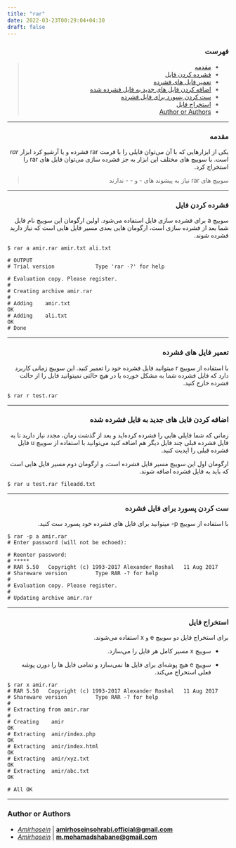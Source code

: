 ```yaml
---
title: "rar"
date: 2022-03-23T00:29:04+04:30
draft: false
---
```





<div dir='rtl'>

### فهرست

> - [مقدمه](#مقدمه)
> - [فشرده کردن فایل](#فشرده-کردن-فایل)
> - [تعمیر فایل های فشرده](#تعمیر-فایل-های-فشرده)
> - [اضافه کردن فایل های جدید به فایل فشرده شده](#اضافه-کردن-فایل-های-جدید-به-فایل-فشرده-شده)
> - [ست کردن پسورد برای فایل فشرده](#ست-کردن-پسورد-برای-فایل-فشرده)
> - [استخراج فایل](#استخراج-فایل)
> - [Author or Authors](#author-or-authors)
</div>



---
<div dir='rtl'>

### مقدمه
یکی از ابزارهایی که با آن می‌توان فایلی را با فرمت rar فشرده و یا آرشیو کرد ابزار *rar* است.
با سوییچ های مختلف این ابزار به جز فشرده سازی می‌توان
فایل های
rar
را استخراج کرد.

> سوییچ های
> rar
> نیاز به پیشوند های - و - - ندارند

</div>



---
<div dir='rtl'>

### فشرده کردن فایل

سوییچ
a
برای فشرده سازی فایل استفاده می‌شود. اولین ارگومان این سوییچ نام فایل شما بعد از فشرده سازی است،
ارگومان هایی بعدی مسیر فایل هایی است که نیاز دارید فشرده شوند.

</div>
    
    $ rar a amir.rar amir.txt ali.txt
    
    # OUTPUT
    # Trial version             Type 'rar -?' for help
 
    # Evaluation copy. Please register.
    # 
    # Creating archive amir.rar
    # 
    # Adding    amir.txt                                                    OK 
    # Adding    ali.txt                                                     OK 
    # Done


---
<div dir='rtl'>

### تعمیر فایل های فشرده
با استفاده از سوییچ r میتوانید فایل فشرده خود را تعمیر کنید.
این سوییچ زمانی کاربرد دارد که فایل فشرده شما به مشکل خورده یا در هیچ حالتی نمیتوانید فایل را از حالت فشرده خارج کنید.
</div>

    $ rar r test.rar



---
<div dir='rtl'>

### اضافه کردن فایل های جدید به فایل فشرده شده

زمانی که شما فایلی هایی را فشرده کرده‌اید و بعد از گذشت زمان، مجدد نیاز دارید تا به فایل
فشرده قبلی چند فایل دیگر هم اضافه کنید
می‌توانید با استفاده از سوییچ
u
فایل فشرده قبلی را اپدیت کنید.

ارگومان اول این سوییچ مسیر فایل فشرده است، و ارگومان دوم مسیر فایل هایی است که باید به
فایل فشرده اضافه شوند.

</div>

    $ rar u test.rar fileadd.txt


---
<div dir='rtl'>

### ست کردن پسورد برای فایل فشرده
با استفاده از سوییچ p- میتوانید برای فایل های فشرده خود پسورد ست کنید.

</div>

    $ rar -p a amir.rar
    # Enter password (will not be echoed):
  
    # Reenter password:
    # *****
    # RAR 5.50   Copyright (c) 1993-2017 Alexander Roshal   11 Aug 2017
    # Shareware version         Type RAR -? for help
    # 
    # Evaluation copy. Please register.
    # 
    # Updating archive amir.rar


---
<div dir='rtl'>

### استخراج فایل 

برای استخراج فایل دو سوییچ e و x استفاده می‌شوند.
- سوییچ
x
مسیر کامل هر فایل را می‌سازد.

- سوییچ
e
هیچ پوشه‌ای برای فایل ها نمی‌سازد و تمامی فایل ها را دورن پوشه فعلی استخراج می‌کند.

</div>

    $ rar x amir.rar
    # RAR 5.50   Copyright (c) 1993-2017 Alexander Roshal   11 Aug 2017
    # Shareware version         Type RAR -? for help
    # 
    # Extracting from amir.rar
    # 
    # Creating    amir                                                   OK
    # Extracting  amir/index.php                                         OK
    # Extracting  amir/index.html                                        OK
    # Extracting  amir/xyz.txt                                           OK
    # Extracting  amir/abc.txt                                           OK

    # All OK



---

### Author or Authors

- *[Amirhosein](https://github.com/amirhoseinsb)* | **<amirhoseinsohrabi.official@gmail.com>**
- *[Amirhosein](https://github.com/shabane)* | **<m.mohamadshabane@gmail.com>**
